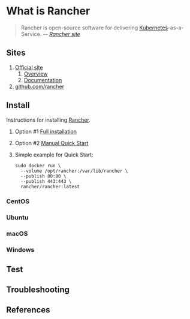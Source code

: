 # What is Rancher

> Rancher is open-source software for delivering [Kubernetes](kubernetes.md)-as-a-Service.
> -- *[Rancher site](https://rancher.com/)*

## Sites

1. [Official site](https://rancher.com)
    1. [Overview](https://rancher.com/what-is-rancher/overview/)
    1. [Documentation](https://rancher.com/docs/)
1. [github.com/rancher](https://github.com/rancher)

## Install

Instructions for installing [Rancher](https://rancher.com/).

1. Option #1 [Full installation](https://rancher.com/docs/rancher/v2.x/en/installation/)
1. Option #2 [Manual Quick Start](https://rancher.com/docs/rancher/v2.x/en/quick-start-guide/deployment/quickstart-manual-setup/)
1. Simple example for Quick Start:

    ```console
    sudo docker run \
      --volume /opt/rancher:/var/lib/rancher \
      --publish 80:80 \
      --publish 443:443 \
      rancher/rancher:latest
    ```

### CentOS

### Ubuntu

### macOS

### Windows

## Test

## Troubleshooting

## References
